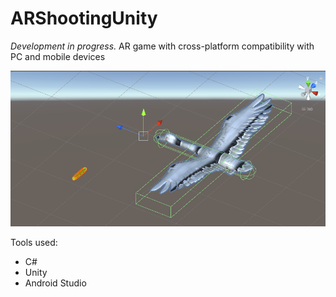 # ARShootingUnity
_Development in progress._ AR game with cross-platform compatibility with PC and mobile devices

![goose_model](screenshots/goose_bullet.png)

Tools used:
- C#
- Unity
- Android Studio
